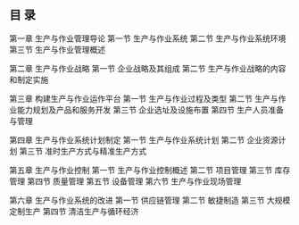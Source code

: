 ## 目   录
第一章	生产与作业管理导论 
   第一节	生产与作业系统 
   第二节	生产与作业系统环境 
   第三节	生产与作业管理概述  
   
第二章	生产与作业战略 
   第一节	企业战略及其组成 
   第二节	生产与作业战略的内容和制定实施 
   
第三章	构建生产与作业运作平台 
   第一节	生产与作业过程及类型
   第二节	生产与作业能力规划及产品和服务开发
   第三节	企业选址及设施布置
   第四节	生产人员准备与管理
   
第四章	生产与作业系统计划制定
   第一节	生产与作业系统计划
   第二节	企业资源计划
   第三节	准时生产方式与精准生产方式
   
第五章	生产与作业控制
   第一节	生产与作业控制概述
   第二节	项目管理
   第三节	库存管理
   第四节	质量管理
   第五节	设备管理
   第六节	生产与作业现场管理
   
第六章	生产与作业系统的改进
   第一节	供应链管理
   第二节	敏捷制造
   第三节	大规模定制生产
   第四节	清洁生产与循环经济
